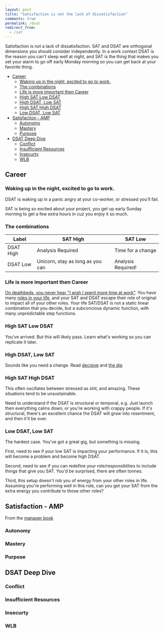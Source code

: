 ```yaml
---
layout: post
title: "Satisfaction is not the lack of dissatisfaction"
comments: true
permalink: /dsat
redirect_from:
  - /sat
---
```


Satisfaction is not a lack of dissatisfaction. SAT and DSAT are orthogonal dimensions you should consider independently. In a work context DSAT is the reason you can't sleep well at night, and SAT is the thing that makes you set your alarm to go off early Monday morning so you can get back at your favorite thing.

<!-- prettier-ignore-start -->

<!-- vim-markdown-toc GFM -->

- [Career](#career)
    - [Waking up in the night, excited to go to work.](#waking-up-in-the-night-excited-to-go-to-work)
    - [The combinations](#the-combinations)
    - [Life is more important then Career](#life-is-more-important-then-career)
    - [High SAT Low DSAT](#high-sat-low-dsat)
    - [High DSAT, Low SAT](#high-dsat-low-sat)
    - [High SAT High DSAT](#high-sat-high-dsat)
    - [Low DSAT, Low SAT](#low-dsat-low-sat)
- [Satisfaction - AMP](#satisfaction---amp)
    - [Autonomy](#autonomy)
    - [Mastery](#mastery)
    - [Purpose](#purpose)
- [DSAT Deep Dive](#dsat-deep-dive)
    - [Conflict](#conflict)
    - [Insufficient Resources](#insufficient-resources)
    - [Insecurty](#insecurty)
    - [WLB](#wlb)

<!-- vim-markdown-toc -->

<!-- prettier-ignore-end -->

## Career

### Waking up in the night, excited to go to work.

DSAT is waking up in a panic angry at your co-worker, or stressed you'll fail.

SAT is being so excited about your project, you get up early Sunday morning to get a few extra hours in cuz you enjoy it so much.

### The combinations

| Label     | SAT High                         | SAT Low            |
| --------- | -------------------------------- | ------------------ |
| DSAT High | Analysis Required                | Time for a change  |
| DSAT Low  | Unicorn, stay as long as you can | Analysis Required! |

### Life is more important then Career

[On deathbeds, you never hear "I wish I spent more time at work"](/wlb). You have many [roles in your life](/eulogy), and your SAT and DSAT escape their role of original to impact all of your other roles. Your life SAT/DSAT is not a static linear combination that you decide, but a subconcious dynamic function, with many unpredictable step functions.

### High SAT Low DSAT

You've arrived. But this will likely pass. Learn what's working so you can replicate it later.

### High DSAT, Low SAT

Sounds like you need a change. Read [decisive](/decide) and [the dip](/the-dip)

### High SAT High DSAT

This often oscillates between stressed as shit, and amazing. These situations tend to be unsustainable.

Need to understand if the DSAT is structural or temporal, e.g. Just launch then everything calms down, or you're working with crappy people. If it's structural, there's an excellent chance the DSAT will grow into resentment, and then it'll be over.

### Low DSAT, Low SAT

The hardest case. You've got a great gig, but something is missing.

First, need to see if your low SAT is impacting your performance. If it is, this will become a problem and become high DSAT.

Second, need to see if you can redefine your role/responsiblities to include things that give you SAT. You'd be surprised, there are often tonnes.

Third, this setup doesn't rob you of energy from your other roles in life. Assuming you're performing well in this role, can you get your SAT from the extra energy you contribute to those other roles?

## Satisfaction - AMP

From the [manager book](/the-manager-book#l-motivation)

### Autonomy

### Mastery

### Purpose

## DSAT Deep Dive

### Conflict

### Insufficient Resources

### Insecurty

### WLB
